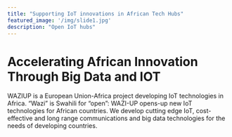 ```yaml
---
title: "Supporting IoT innovations in African Tech Hubs"
featured_image: '/img/slide1.jpg'
description: "Open IoT hubs"
---
```

# Accelerating African Innovation Through Big Data and IOT
WAZIUP is a European Union-Africa project developing IoT technologies in Africa. “Wazi” is Swahili for “open”: WAZI-UP opens-up new IoT technologies for African countries. We develop cutting edge IoT, cost-effective and long range communications and big data technologies for the needs of developing countries.